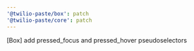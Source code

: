 ```yaml
---
'@twilio-paste/box': patch
'@twilio-paste/core': patch
---
```


[Box] add pressed_focus and pressed_hover pseudoselectors

